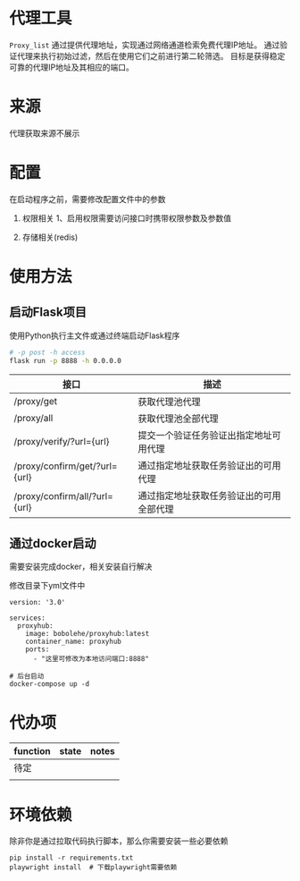 # 代理工具

`Proxy_list` 通过提供代理地址，实现通过网络通道检索免费代理IP地址。 通过验证代理来执行初始过滤，然后在使用它们之前进行第二轮筛选。 目标是获得稳定可靠的代理IP地址及其相应的端口。

# 来源

代理获取来源不展示

# 配置

在启动程序之前，需要修改配置文件中的参数

1. 权限相关
       1、启用权限需要访问接口时携带权限参数及参数值

2. 存储相关(redis)



# 使用方法

## 启动Flask项目

使用Python执行主文件或通过终端启动Flask程序

```bash
# -p post -h access
flask run -p 8888 -h 0.0.0.0
```

| 接口                          | 描述                                     |
| ----------------------------- | ---------------------------------------- |
| /proxy/get                    | 获取代理池代理                           |
| /proxy/all                    | 获取代理池全部代理                       |
| /proxy/verify/?url={url}      | 提交一个验证任务验证出指定地址可用代理   |
| /proxy/confirm/get/?url={url} | 通过指定地址获取任务验证出的可用代理     |
| /proxy/confirm/all/?url={url} | 通过指定地址获取任务验证出的可用全部代理 |

## 通过docker启动

需要安装完成docker，相关安装自行解决

修改目录下yml文件中

```
version: '3.0'

services:
  proxyhub:
    image: bobolehe/proxyhub:latest
    container_name: proxyhub
    ports:
      - "这里可修改为本地访问端口:8888"

```

```
# 后台启动
docker-compose up -d
```

# 代办项

| function | state | notes |
| -------- | ----- | ----- |
| 待定     |       |       |
|          |       |       |



# 环境依赖

除非你是通过拉取代码执行脚本，那么你需要安装一些必要依赖

```
pip install -r requirements.txt
playwright install  # 下载playwright需要依赖
```

